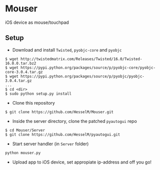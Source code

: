 # Mouser
iOS device as mouse/touchpad

## Setup

- Download and install `Twisted`, `pyobjc-core` and `pyobjc` 
``` 
$ wget http://twistedmatrix.com/Releases/Twisted/16.0/Twisted-16.0.0.tar.bz2 
$ wget https://pypi.python.org/packages/source/p/pyobjc-core/pyobjc-core-3.0.4.tar.gz
$ wget https://pypi.python.org/packages/source/p/pyobjc/pyobjc-3.0.4.tar.gz
...
$ cd <dir>
$ sudo python setup.py install
```
- Clone this repository
```
$ git clone https://github.com/HesselM/Mouser.git
```
- Inside the server directory, clone the patched `pyautogui` repo
```
$ cd Mouser/Server
$ git clone https://github.com/HesselM/pyautogui.git
```
- Start server handler (in `Server` folder)
```
python mouser.py
```
- Upload app to iOS device, set appropiate ip-address and off you go!
